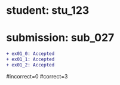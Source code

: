 # student: stu_123
# submission: sub_027

```diff
+ ex01_0: Accepted
+ ex01_1: Accepted
+ ex01_2: Accepted
```
#incorrect=0
#correct=3
